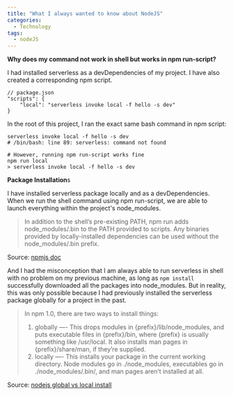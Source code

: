 ```yaml
---
title: "What I always wanted to know about NodeJS"
categories:
  - Technology
tags:
  - nodeJS
---
```


**Why does my command not work in shell but works in npm run-script?**

I had installed serverless as a devDependencies of my project. I have also created a corresponding npm script.

```
// package.json
"scripts": {
	"local": "serverless invoke local -f hello -s dev"
}
```

In the root of this project, I ran the exact same bash command in npm script:

```
serverless invoke local -f hello -s dev
# /bin/bash: line 89: serverless: command not found

# However, running npm run-script works fine
npm run local
> serverless invoke local -f hello -s dev
```

**Package Installation**s

I have installed serverless package locally and as a devDependencies. When we run the shell command using npm run-script, we are able to launch everything within the project's node_modules.

> In addition to the shell’s pre-existing PATH, npm run adds node_modules/.bin to the PATH provided to scripts.
> Any binaries provided by locally-installed dependencies can be used without the node_modules/.bin prefix.

Source: [npmjs doc](https://docs.npmjs.com/cli/run-script)

And I had the misconception that I am always able to run serverless in shell with no problem on my previous machine, as long as `npm install` successfully downloaded all the packages into node_modules. But in reality, this was only possible because I had previously installed the serverless package globally for a project in the past.

> In npm 1.0, there are two ways to install things:
>
> 1. globally —- This drops modules in {prefix}/lib/node_modules, and puts executable files in {prefix}/bin, where {prefix} is usually something like /usr/local. It also installs man pages in {prefix}/share/man, if they’re supplied.
> 2. locally —- This installs your package in the current working directory. Node modules go in ./node_modules, executables go in ./node_modules/.bin/, and man pages aren’t installed at all.

Source: [nodejs global vs local install](https://nodejs.org/en/blog/npm/npm-1-0-global-vs-local-installation/)
